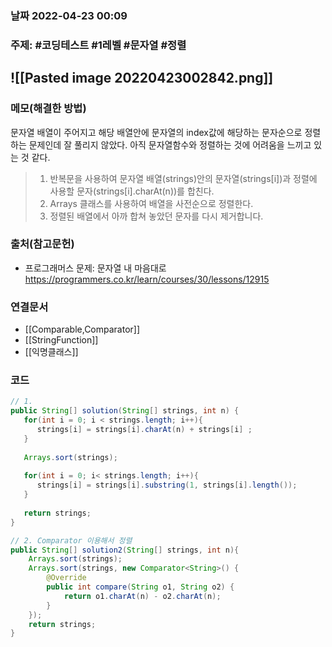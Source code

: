 ### 날짜  2022-04-23 00:09
### 주제: #코딩테스트 #1레벨 #문자열 #정렬 
![[Pasted image 20220423002842.png]]
---
### 메모(해결한 방법)
문자열 배열이 주어지고 해당 배열안에 문자열의 index값에 해당하는 문자순으로 정렬하는 문제인데 잘 풀리지 않았다. 아직 문자열함수와 정렬하는 것에 어려움을 느끼고 있는 것 같다. 
>  1. 반복문을 사용하여 문자열 배열(strings)안의 문자열(strings[i])과 정렬에 사용할 문자(strings[i].charAt(n))를 합친다.
>  2. Arrays 클래스를 사용하여 배열을 사전순으로 정렬한다.
>  3. 정렬된 배열에서 아까 합쳐 놓았던 문자를 다시 제거합니다.
### 출처(참고문헌)
- 프로그래머스 문제: 문자열 내 마음대로 
https://programmers.co.kr/learn/courses/30/lessons/12915
### 연결문서
- [[Comparable,Comparator]]
- [[StringFunction]]
- [[익명클래스]]

### 코드
```java
// 1.
public String[] solution(String[] strings, int n) {  
   for(int i = 0; i < strings.length; i++){  
      strings[i] = strings[i].charAt(n) + strings[i] ;  
   }  
  
   Arrays.sort(strings);  
  
   for(int i = 0; i< strings.length; i++){  
      strings[i] = strings[i].substring(1, strings[i].length());  
   }  
  
   return strings;  
}

// 2. Comparator 이용해서 정렬
public String[] solution2(String[] strings, int n){  
    Arrays.sort(strings);  
    Arrays.sort(strings, new Comparator<String>() {  
        @Override  
        public int compare(String o1, String o2) {  
            return o1.charAt(n) - o2.charAt(n);  
        }  
    });  
    return strings;  
}
```
